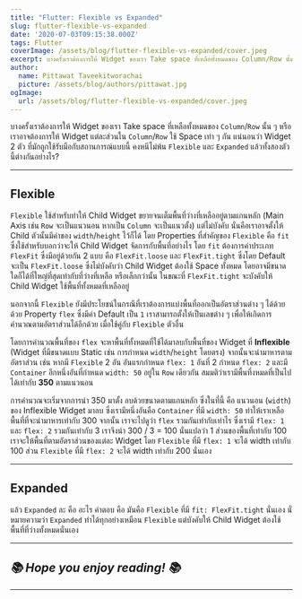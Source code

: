 ```yaml
---
title: "Flutter: Flexible vs Expanded"
slug: flutter-flexible-vs-expanded
date: '2020-07-03T09:15:38.000Z'
tags: Flutter
coverImage: /assets/blog/flutter-flexible-vs-expanded/cover.jpeg
excerpt: บางครั้งเราต้องการให้ Widget ของเรา Take space ที่เหลือทั้งหมดของ Column/Row นั้น ๆ หรือ เราอาจต้องการให้ Widget แต่ละส่วนใน​ Column/Row ใช้ Space เท่า ๆ กัน แน่นอนว่า Widget 2 ตัว ที่มักถูกใช้รับมือกับสถานการณ์แบบนี้ คงหนีไม่พ้น Flexible และ Expanded แล้วทั้งสองตัวนี้ต่างกันอย่างไร?
author:
  name: Pittawat Taveekitworachai
  picture: /assets/blog/authors/pittawat.jpg
ogImage:
  url: /assets/blog/flutter-flexible-vs-expanded/cover.jpeg
---
```


บางครั้งเราต้องการให้ Widget ของเรา Take space ที่เหลือทั้งหมดของ `Column`/`Row` นั้น ๆ หรือ เราอาจต้องการให้ Widget แต่ละส่วนใน​ `Column`/`Row` ใช้ Space เท่า ๆ กัน แน่นอนว่า Widget 2 ตัว ที่มักถูกใช้รับมือกับสถานการณ์แบบนี้ คงหนีไม่พ้น `Flexible` และ `Expanded` แล้วทั้งสองตัวนี้ต่างกันอย่างไร?

---

## Flexible

`Flexible` ใช้สำหรับทำให้ Child Widget ขยายจนเต็มพื้นที่ว่างที่เหลืออยู่ตามแกนหลัก (Main Axis เช่น `Row` จะเป็นแนวนอน หากเป็น `Column` จะเป็นแนวตั้ง) แต่ไม่บังคับ นั่นคือเราอาจตั้งให้ Child ตัวนั้นมีค่าของ `width`/`height` ไว้ก็ได้ โดย Properties ที่สำคัญของ `Flexible` คือ `fit` ซึ่งใช้สำหรับบอกว่าจะให้ Child Widget จัดการกับพื้นที่อย่างไร โดย `fit` ต้องการค่าประเภท `FlexFit` ซึ่งมีอยู่ด้วยกัน 2 แบบ คือ `FlexFit.loose` และ `FlexFit.tight` ซึ่งโดย Default จะเป็น `FlexFit.loose` ซึ่งไม่บังคับว่า Child Widget ต้องใช้ Space ทั้งหมด โดยอาจมีขนาดใดก็ได้ที่ใหญ่ที่สุดเท่ากับที่ว่างที่เหลือ หรือเล็กกว่านั้น ในขณะที่ `FlexFit.tight` จะบังคับให้ Child Widget ใช้พื้นที่ทั้งหมดที่เหลืออยู่ 

นอกจากนี้ `Flexible` ยังมีประโยชน์ในกรณีที่เราต้องการแบ่งพื้นที่ออกเป็นอัตราส่วนต่าง ๆ ได้ด้วย ด้วย Property `flex` ซึ่งมีค่า Default เป็น `1` เราสามารถตั้งให้เป็นเลขต่าง ๆ เพื่อให้เกิดการคำนวณตามอัตราส่วนได้อีกด้วย เมื่อใช้คู่กับ `Flexible` ตัวอื่น

โดยการคำนวณพื้นที่ของ `flex` จะหาพื้นที่ทั้งหมดที่ใช้ได้มาลบกับพื้นที่ของ Widget ที่ **Inflexible** (Widget ที่มีขนาดแบบ Static เช่น การกำหนด `width`/`height` โดยตรง) จากนั้นจะนำมาหารตามอัตราส่วน เช่น หากมี `Flexible` 2 อัน อันแรกกำหนด `flex: 1` อันที่ 2 กำหนด `flex: 2` และมี `Container` อีกหนึ่งอันที่กำหนด `width: 50` อยู่ใน `Row` เดียวกัน สมมติว่าเรามีพื้นที่งหมดที่เป็นไปได้เท่ากับ **350** ตามแนวนอน

การคำนวณจะเริ่มจากการนำ 350 มาตั้ง ลบด้วยขนาดตามแกนหลัก ซึ่งในที่นี้ คือ แนวนอน (`width`) ของ Inflexible Widget มาลบ ซึ่งเรามีหนึ่งอันคือ `Container` ที่มี `width: 50` ทำให้เราเหลือพื้นที่ที่จะนำมาหารเท่ากับ 300 จากนั้น เราจะไปดูว่า `flex` รวมกันเท่ากับเท่าไร ซึ่งเรามี `flex: 1` และ `flex: 2` รวมกันเท่ากับ 3 เราจึงนำ 300 / 3 = 100 นั่นแปลว่า 1 ส่วนของพื้นที่เท่ากับ 100 เราจะให้พื้นที่ตามอัตราส่วนของแต่ละ Widget โดย `Flexible` ที่มี `flex: 1` จะได้ width เท่ากับ 100 ส่วน `Flexible` ที่มี `flex: 2` จะได้ width เท่ากับ 200 นั่นเอง

---

## Expanded

แล้ว `Expanded` ละ คือ อะไร คำตอบ คือ มันคือ `Flexible` ที่มี `fit: FlexFit.tight` นั่นเอง นั่หมายความว่า `Expanded` ทำได้ทุกอย่างเหมือน `Flexible` แต่บังคับให้ Child Widget ต้องใช้พื้นที่ที่ว่างทั้งหมดนั่นเอง

---

## *📚 Hope you enjoy reading! 📚*

---
